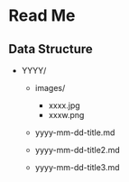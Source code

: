 
# Read Me


## Data Structure
- YYYY/
    - images/
        - xxxx.jpg
        - xxxw.png
    
    - yyyy-mm-dd-title.md
    - yyyy-mm-dd-title2.md
    - yyyy-mm-dd-title3.md